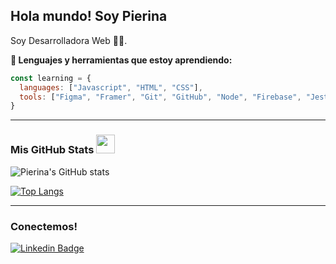 
##  Hola mundo! Soy Pierina 

<p>Soy Desarrolladora Web 👩‍💻.</p>

<strong> 🚀 Lenguajes y herramientas que estoy aprendiendo:</strong>
```javascript
const learning = {
  languages: ["Javascript", "HTML", "CSS"],
  tools: ["Figma", "Framer", "Git", "GitHub", "Node", "Firebase", "Jest", "Tailwind", "VueJS"]
}
```
---
### Mis GitHub Stats <img src="https://media.giphy.com/media/WUlplcMpOCEmTGBtBW/giphy.gif" width="30"> 

![Pierina's GitHub stats](https://github-readme-stats.vercel.app/api?username=pierinamont&hide=contribs,prs&theme=buefy&show_icons=true)

[![Top Langs](https://github-readme-stats.vercel.app/api/top-langs/?username=pierinamont&layout=compact&theme=buefy)](https://github.com/pierinamont/github-readme-stats)

---
### Conectemos!

[![Linkedin Badge](https://img.shields.io/badge/-LinkedIn-blue?style=flat-square&logo=Linkedin&logoColor=white&link=https://www.linkedin.com/in/pierina-montalva-fatur/)](https://www.linkedin.com/in/pierina-montalva-fatur/) 
<!--
**pierinamont/pierinamont** is a ✨ _special_ ✨ repository because its `README.md` (this file) appears on your GitHub profile.
-->
